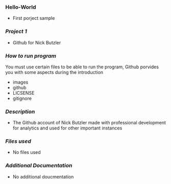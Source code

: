 ### Hello-World
- First porject sample


### _Project 1_
- Github for Nick Butzler

### _How to run program_ 
You must use certain files to be able to run the program, Github porvides you with some aspects during the introduction 
- images
- github
- LICSENSE
- gitignore

### _Description_
- The Github account of Nick Butzler made with professional development for analytics and used for other important instances

### _Files used_
- No files used

### _Additional Documentation_
- No additional doucmentation 
